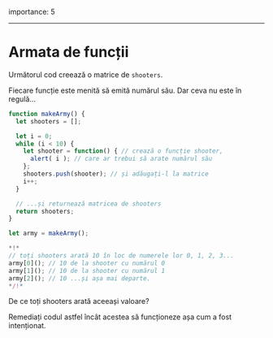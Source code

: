importance: 5

---

# Armata de funcții

Următorul cod creează o matrice de `shooters`.

Fiecare funcție este menită să emită numărul său. Dar ceva nu este în regulă...

```js run
function makeArmy() {
  let shooters = [];

  let i = 0;
  while (i < 10) {
    let shooter = function() { // crează o funcție shooter,
      alert( i ); // care ar trebui să arate numărul său
    };
    shooters.push(shooter); // și adăugați-l la matrice
    i++;
  }

  // ...și returnează matricea de shooters
  return shooters;
}

let army = makeArmy();

*!*
// toți shooters arată 10 în loc de numerele lor 0, 1, 2, 3...
army[0](); // 10 de la shooter cu numărul 0
army[1](); // 10 de la shooter cu numărul 1
army[2](); // 10 ...și așa mai departe.
*/!*
```

De ce toți shooters arată aceeași valoare? 

Remediați codul astfel încât acestea să funcționeze așa cum a fost intenționat.

